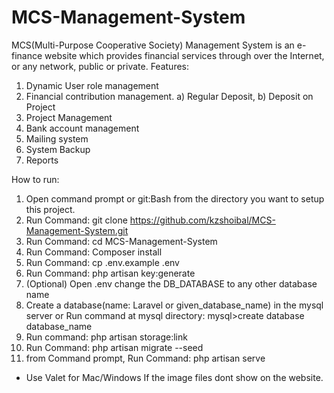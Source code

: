 # MCS-Management-System
MCS(Multi-Purpose Cooperative Society) Management System is an e-finance website which provides financial services through over the Internet, or any network, public or private.
Features:
1. Dynamic User role management
2. Financial contribution management. a) Regular Deposit, b) Deposit on Project
3. Project Management
4. Bank account management
5. Mailing system
6. System Backup
7. Reports



How to run:
1. Open command prompt or git:Bash from the directory you want to setup this project.
2. Run Command: git clone https://github.com/kzshoibal/MCS-Management-System.git
3. Run Command: cd MCS-Management-System
4. Run Command: Composer install
5. Run Command: cp .env.example .env
6. Run Command: php artisan key:generate
7. (Optional) Open .env change the DB_DATABASE to any other database name
8. Create a database(name: Laravel or given_database_name) in the mysql server
or Run command at mysql directory: mysql>create database database_name
9. Run command: php artisan storage:link
10. Run Command: php artisan migrate --seed
11. from Command prompt, Run Command: php artisan serve

* Use Valet for Mac/Windows If the image files dont show on the website.

